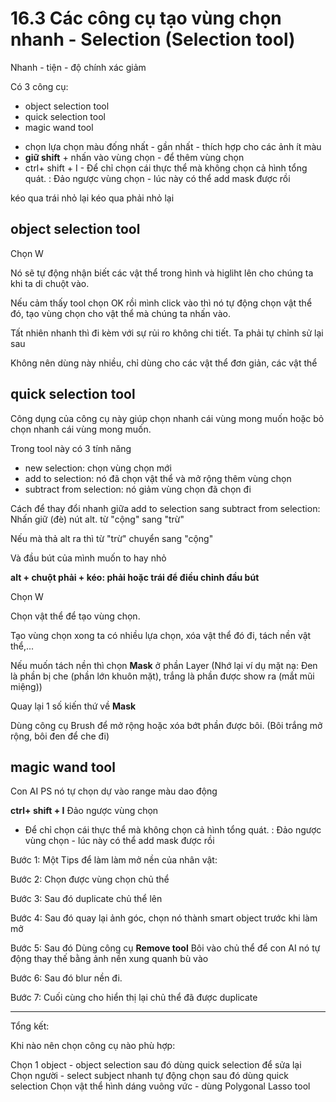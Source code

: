 # 16.3 Các công cụ tạo vùng chọn nhanh - Selection (Selection tool)

Nhanh - tiện - độ chính xác giảm

Có 3 công cụ:
- object selection tool
- quick selection tool
- magic wand tool
 + chọn lựa chọn màu đống nhất - gần nhất - thích hợp cho các ảnh ít màu
 + **giữ shift** + nhấn vào vùng chọn - để thêm vùng chọn
 + ctrl+ shift + I - Để chỉ chọn cái thực thể mà không chọn cả hình tổng quát. : Đảo ngược vùng chọn - lúc này có thể add mask được rồi


kéo qua trái nhỏ lại
kéo qua phải nhỏ lại


## object selection tool

Chọn W

Nó sẽ tự động nhận biết các vật thể trong hình và higliht lên cho chúng ta khi ta di chuột vào. 

Nếu cảm thấy tool chọn OK rồi mình click vào thì nó tự động chọn vật thể đó, tạo vùng chọn cho vật thể mà chúng ta nhấn vào.

Tất nhiên nhanh thì đi kèm với sự rủi ro không chi tiết. Ta phải tự chỉnh sử lại sau

Không nên dùng này nhiều, chỉ dùng cho các vật thể đơn giản, các vật thể

## quick selection tool

Công dụng của công cụ này giúp chọn nhanh cái vùng mong muốn hoặc bỏ chọn nhanh cái vùng mong muốn.

Trong tool này có 3 tính năng

- new selection: chọn vùng chọn mới
- add to selection: nó đã chọn vật thể và mở rộng thêm vùng chọn
- subtract from selection: nó giảm vùng chọn đã chọn đi

Cách để thay đổi nhanh giữa add to selection sang subtract from selection: Nhấn giữ (đè) nút alt. từ "cộng" sang "trừ"

Nếu mà thả alt ra thì từ "trừ" chuyển sang "cộng"

Và đầu bút của mình muốn to hay nhỏ

**alt + chuột phải + kéo: phải hoặc trái để điều chỉnh đầu bút**


Chọn W

Chọn vật thể để tạo vùng chọn.

Tạo vùng chọn xong ta có nhiều lựa chọn, xóa vật thể đó đi, tách nền vật thể,...

Nếu muốn tách nền thì chọn **Mask** ở phần Layer (Nhớ lại ví dụ mặt nạ: Đen là phần bị che (phần lớn khuôn mặt), trắng là phần được show ra (mắt mũi miệng))

Quay lại 1 số kiến thứ về **Mask**

Dùng công cụ Brush để mở rộng hoặc xóa bớt phần được bôi. (Bôi trắng mở rộng, bôi đen để che đi)

## magic wand tool

Con AI PS nó tự chọn dự vào range màu dao động


**ctrl+ shift + I** Đảo ngược vùng chọn

- Để chỉ chọn cái thực thể mà không chọn cả hình tổng quát. : Đảo ngược vùng chọn - lúc này có thể add mask được rồi


Bước 1: Một Tips để làm làm mở nền của nhân vật:

Bước 2: Chọn được vùng chọn chủ thể

Bước 3: Sau đó duplicate chủ thể lên

Bước 4: Sau đó quay lại ảnh góc, chọn nó thành smart object trước khi làm mở

Bước 5: Sau đó Dùng công cụ **Remove tool** Bôi vào chủ thể để con AI nó tự động thay thế bằng ảnh nền xung quanh bù vào

Bước 6: Sau đó blur nền đi.

Bước 7: Cuối cùng cho hiển thị lại chủ thể đã được duplicate

---

Tổng kết:

Khi nào nên chọn công cụ nào phù hợp:

Chọn 1 object -  object selection sau đó dùng quick selection để sửa lại
Chọn người - select subject nhanh tự động chọn sau đó dùng quick selection
Chọn vật thể hình dáng vuông vức - dùng Polygonal Lasso tool


